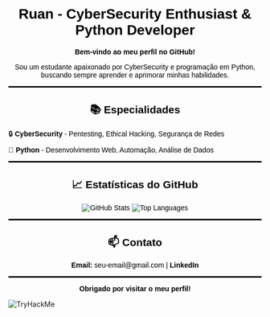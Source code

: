 <h1 align="center" style="color: black; font-family: Arial, sans-serif;">Ruan - CyberSecurity Enthusiast & Python Developer</h1>

<p align="center" style="color: black; font-family: Arial, sans-serif;">
  <strong>Bem-vindo ao meu perfil no GitHub!</strong>
</p>

<p align="center" style="color: black; font-family: Arial, sans-serif;">
  Sou um estudante apaixonado por CyberSecurity e programação em Python, buscando sempre aprender e aprimorar minhas habilidades.
</p>

<hr style="border: 1px solid black;">

<h2 align="center" style="color: black; font-family: Arial, sans-serif;">📚 Especialidades</h2>

<ul style="color: black; font-family: Arial, sans-serif; list-style: none; padding: 0;">
  <li style="margin-bottom: 10px;">🔒 <strong>CyberSecurity</strong> - Pentesting, Ethical Hacking, Segurança de Redes</li>
  <li>🐍 <strong>Python</strong> - Desenvolvimento Web, Automação, Análise de Dados</li>
</ul>

<hr style="border: 1px solid black;">

<h2 align="center" style="color: black; font-family: Arial, sans-serif;">📈 Estatísticas do GitHub</h2>

<div align="center" style="color: black; font-family: Arial, sans-serif;">
  <img src="https://github-readme-stats.vercel.app/api?username=seu-usuario&show_icons=true&hide_title=true&hide_border=true&theme=default&icon_color=black&text_color=black" alt="GitHub Stats">
  <img src="https://github-readme-stats.vercel.app/api/top-langs/?username=seu-usuario&layout=compact&hide_border=true&theme=default&text_color=black" alt="Top Languages">
</div>

<hr style="border: 1px solid black;">

<h2 align="center" style="color: black; font-family: Arial, sans-serif;">📫 Contato</h2>

<p align="center" style="color: black; font-family: Arial, sans-serif;">
  <a href="mailto:seu-email@gmail.com" style="color: black; text-decoration: none;"><strong>Email:</strong> seu-email@gmail.com</a> | 
  <a href="https://www.linkedin.com/in/seu-perfil/" style="color: black; text-decoration: none;"><strong>LinkedIn</strong></a>
</p>

<hr style="border: 1px solid black;">

<p align="center" style="color: black; font-family: Arial, sans-serif;">
  <strong>Obrigado por visitar o meu perfil!</strong>
</p>

<img src="https://tryhackme-badges.s3.amazonaws.com/shiwid.png" alt="TryHackMe">

